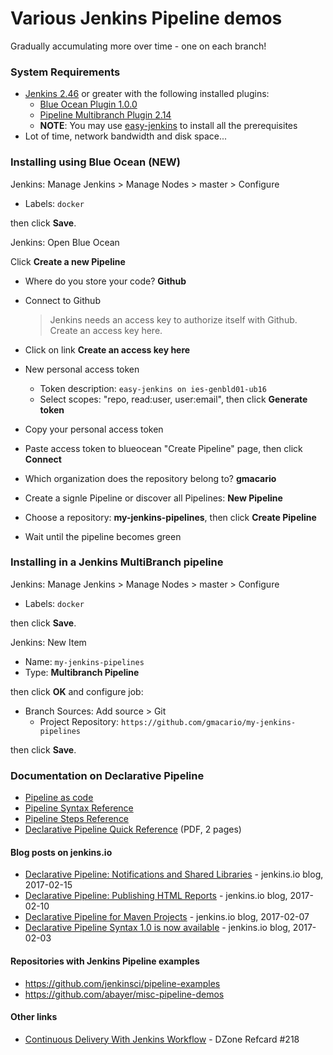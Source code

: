 # Various Jenkins Pipeline demos

Gradually accumulating more over time - one on each branch!

### System Requirements

* [Jenkins 2.46](https://jenkins.io/) or greater with the following installed plugins:
  - [Blue Ocean Plugin 1.0.0](https://wiki.jenkins-ci.org/display/JENKINS/Blue+Ocean+Plugin)
  - [Pipeline Multibranch Plugin 2.14](https://wiki.jenkins-ci.org/display/JENKINS/Pipeline+Multibranch+Plugin)
  - **NOTE**: You may use [easy-jenkins](https://github.com/gmacario/easy-jenkins) to install all the prerequisites
* Lot of time, network bandwidth and disk space...


### Installing using Blue Ocean (NEW)

Jenkins: Manage Jenkins > Manage Nodes > master > Configure

* Labels: `docker`

then click **Save**.

Jenkins: Open Blue Ocean

Click **Create a new Pipeline**

* Where do you store your code? **Github**

* Connect to Github
  > Jenkins needs an access key to authorize itself with Github.
  > Create an access key here.
  
* Click on link **Create an access key here**
  
* New personal access token
  - Token description: `easy-jenkins on ies-genbld01-ub16`
  - Select scopes: "repo, read:user, user:email", then click **Generate token**
  
* Copy your personal access token

* Paste access token to blueocean "Create Pipeline" page, then click **Connect**

* Which organization does the repository belong to? **gmacario**

* Create a signle Pipeline or discover all Pipelines: **New Pipeline**

* Choose a repository: **my-jenkins-pipelines**, then click **Create Pipeline**

* Wait until the pipeline becomes green


### Installing in a Jenkins MultiBranch pipeline

Jenkins: Manage Jenkins > Manage Nodes > master > Configure

* Labels: `docker`

then click **Save**.

Jenkins: New Item

* Name: `my-jenkins-pipelines`
* Type: **Multibranch Pipeline**

then click **OK** and configure job:

* Branch Sources: Add source > Git
  - Project Repository: `https://github.com/gmacario/my-jenkins-pipelines`

then click **Save**.


### Documentation on Declarative Pipeline

* [Pipeline as code](https://jenkins.io/doc/book/pipeline-as-code/)
* [Pipeline Syntax Reference](https://jenkins.io/doc/book/pipeline/syntax/)
* [Pipeline Steps Reference](https://jenkins.io/doc/pipeline/steps/)
* [Declarative Pipeline Quick Reference](https://www.cloudbees.com/sites/default/files/declarative-pipeline-refcard.pdf) (PDF, 2 pages)

#### Blog posts on jenkins.io

* [Declarative Pipeline: Notifications and Shared Libraries](https://jenkins.io/blog/2017/02/15/declarative-notifications/) - jenkins.io blog, 2017-02-15
* [Declarative Pipeline: Publishing HTML Reports](https://jenkins.io/blog/2017/02/10/declarative-html-publisher/) - jenkins.io blog, 2017-02-10
* [Declarative Pipeline for Maven Projects](https://jenkins.io/blog/2017/02/07/declarative-maven-project/) - jenkins.io blog, 2017-02-07
* [Declarative Pipeline Syntax 1.0 is now available](https://jenkins.io/blog/2017/02/03/declarative-pipeline-ga/) - jenkins.io blog, 2017-02-03

#### Repositories with Jenkins Pipeline examples

* <https://github.com/jenkinsci/pipeline-examples>
* <https://github.com/abayer/misc-pipeline-demos>

#### Other links

* [Continuous Delivery With Jenkins Workflow](https://dzone.com/refcardz/continuous-delivery-with-jenkins-workflow) - DZone Refcard #218

<!-- EOF -->
